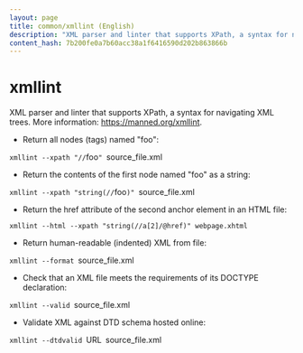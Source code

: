 ```yaml
---
layout: page
title: common/xmllint (English)
description: "XML parser and linter that supports XPath, a syntax for navigating XML trees."
content_hash: 7b200fe0a7b60acc38a1f6416590d202b863866b
---
```

# xmllint

XML parser and linter that supports XPath, a syntax for navigating XML trees.
More information: <https://manned.org/xmllint>.

- Return all nodes (tags) named "foo":

`xmllint --xpath "//`<span class="tldr-var badge badge-pill bg-dark-lm bg-white-dm text-white-lm text-dark-dm font-weight-bold">foo</span>`" `<span class="tldr-var badge badge-pill bg-dark-lm bg-white-dm text-white-lm text-dark-dm font-weight-bold">source_file.xml</span>

- Return the contents of the first node named "foo" as a string:

`xmllint --xpath "string(//`<span class="tldr-var badge badge-pill bg-dark-lm bg-white-dm text-white-lm text-dark-dm font-weight-bold">foo</span>`)" `<span class="tldr-var badge badge-pill bg-dark-lm bg-white-dm text-white-lm text-dark-dm font-weight-bold">source_file.xml</span>

- Return the href attribute of the second anchor element in an HTML file:

`xmllint --html --xpath "string(//a[2]/@href)" webpage.xhtml`

- Return human-readable (indented) XML from file:

`xmllint --format `<span class="tldr-var badge badge-pill bg-dark-lm bg-white-dm text-white-lm text-dark-dm font-weight-bold">source_file.xml</span>

- Check that an XML file meets the requirements of its DOCTYPE declaration:

`xmllint --valid `<span class="tldr-var badge badge-pill bg-dark-lm bg-white-dm text-white-lm text-dark-dm font-weight-bold">source_file.xml</span>

- Validate XML against DTD schema hosted online:

`xmllint --dtdvalid `<span class="tldr-var badge badge-pill bg-dark-lm bg-white-dm text-white-lm text-dark-dm font-weight-bold">URL</span>` `<span class="tldr-var badge badge-pill bg-dark-lm bg-white-dm text-white-lm text-dark-dm font-weight-bold">source_file.xml</span>
